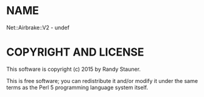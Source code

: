 # NAME

Net::Airbrake::V2 - undef

# COPYRIGHT AND LICENSE

This software is copyright (c) 2015 by Randy Stauner.

This is free software; you can redistribute it and/or modify it under
the same terms as the Perl 5 programming language system itself.
